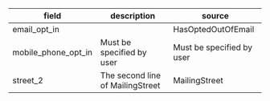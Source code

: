 |field|description|source|
|---|---|---|
|email_opt_in||HasOptedOutOfEmail|
|mobile_phone_opt_in|Must be specified by user|Must be specified by user|
|street_2|The second line of MailingStreet|MailingStreet|
